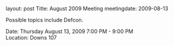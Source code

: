 layout: post
Title: August 2009 Meeting
meetingdate: 2009-08-13

Possible topics include Defcon.                                                
                                                                             
Date: Thursday August 13, 2009 7:00 PM - 9:00 PM                                 
Location: Downs 107                                         
